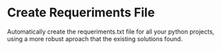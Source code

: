 # Create Requeriments File
Automatically create the requeriments.txt file for all your python projects, using a more robust aproach that the existing solutions found.
